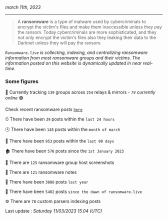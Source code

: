 _march 11th, 2023_

---

> A **ransomware** is a type of malware used by cybercriminals to encrypt the victim's files and make them inaccessible unless they pay the ransom. Today cybercriminals are more sophisticated, and they not only encrypt the victim's files also they leaking their data to the Darknet unless they will pay the ransom.


_`Ransomware.live` is collecting, indexing, and centralizing ransomware information from most ransomware groups and their victims. The information posted on this website is dynamically updated in near real-time._

### Some figures 

🔎 Currently tracking `139` groups across `254` relays & mirrors - _`74` currently online_ 🟢

Check recent ransomware posts [`here`](recentposts.md)


⏰ There have been `39` posts within the `last 24 hours`

🕓 There have been `148` posts within the `month of march`

📅 There have been `953` posts within the `last 90 days`

🏚 There have been `570` posts since the `1st January 2023`

📸 There are `125` ransomware group host screenshots

📝 There are `121` ransomware notes

🚀 There have been `3086` posts `last year`

🐣 There have been `5402` posts `since the dawn of ransomware.live`

⚙️ There are `78` custom parsers indexing posts



Last update : _Saturday 11/03/2023 15.04 (UTC)_

